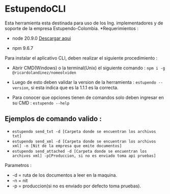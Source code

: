 # EstupendoCLI

Esta herramienta esta destinada para uso de los Ing. implementadores y de soporte de la empresa Estupendo-Colombia.
*Requerimientos : 

- node 20.9.0 [Descargar aqui](https://nodejs.org/en/download)

- npm 9.6.7 


Para instalar el aplicativo CLI, deben realizar el siguiente procedimiento :

- Abrir CMD(Windows) o la terminal(Unix) el siguiente comando :
```npm i -g @ricardolandinez/nomeolviden```

- Luego de esto deben validar la version de la herramienta :
```estupendo --version```, si esta  indica que es la 1.1.1 es la correcta.

- Para conocer que opciones tienen de comandos solo deben ingresar en su CMD : 
```estupendo --help```

## Ejemplos de comando valido :
- ```estupendo send_txt -d [Carpeta donde se encuentran los archivos txt]```
- ```estupendo send_xml -d [Carpeta donde se encuentran los archivos xml] -n [Nit de la empresa que emite documentos]```
- ```estupendo send_attached -d [Carpeta donde se encuentran los archivos xml] -p[Produccion, si no es enviado toma api pruebas]```
  
Parametros :
- -d = ruta de los documentos a leer en la maquina.
- -n = nit
- -p = produccion(si no es enviado por defecto toma pruebas).
  
